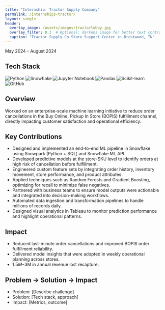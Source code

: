 ```yaml
---
title: "Internship: Tractor Supply Company"
permalink: /internships-tractor/
layout: single
header:
  overlay_image: /assets/images/tractorlobby.jpg
  overlay_filter: 0.3  # Optional: darkens image for better text contrast
  caption: "Tractor Supply Co Store Support Center in Brentwood, TN"
---
```


May 2024 – August 2024

<section class="tech-stack">
  <h2>Tech Stack</h2>
  <div class="tech-logos">
    <img src="{{ '/assets/logos/python.svg' | relative_url }}" alt="Python" title="Python">
    <img src="{{ '/assets/logos/snowflake.svg' | relative_url }}" alt="Snowflake" title="Snowflake">
    <img src="{{ '/assets/logos/jupyter.svg' | relative_url }}" alt="Jupyter Notebook" title="Jupyter Notebook">
    <img src="{{ '/assets/logos/pandas.svg' | relative_url }}" alt="Pandas" title="Pandas">
    <img src="{{ '/assets/logos/scikitlearn.svg' | relative_url }}" alt="Scikit-learn" title="Scikit-learn">
    <img src="{{ '/assets/logos/github.svg' | relative_url }}" alt="GitHub" title="GitHub">
  </div>
</section>

## Overview
Worked on an enterprise-scale machine learning initiative to reduce order cancellations in the Buy Online, Pickup In Store (BOPIS) fulfillment channel, directly impacting customer satisfaction and operational efficiency.

## Key Contributions

- Designed and implemented an end-to-end ML pipeline in Snowflake using Snowpark (Python + SQL) and Snowflake ML API.
- Developed predictive models at the store-SKU level to identify orders at high risk of cancellation before fulfillment.
- Engineered custom feature sets by integrating order history, inventory movement, store performance, and product attributes.
- Applied techniques such as Random Forests and Gradient Boosting, optimizing for recall to minimize false negatives.
- Partnered with business teams to ensure model outputs were actionable and integrated into decision-making workflows.
- Automated data ingestion and transformation pipelines to handle millions of records daily.
- Designed visual analytics in Tableau to monitor prediction performance and highlight operational patterns.

## Impact

- Reduced last-minute order cancellations and improved BOPIS order fulfillment reliability.
- Delivered model insights that were adopted in weekly operational planning across stores.
- $1.5M-$3M in annual revenue lost recapture.

## Problem → Solution → Impact
- Problem: [Describe challenge]
- Solution: [Tech stack, approach]
- Impact: [Metrics, outcome]

